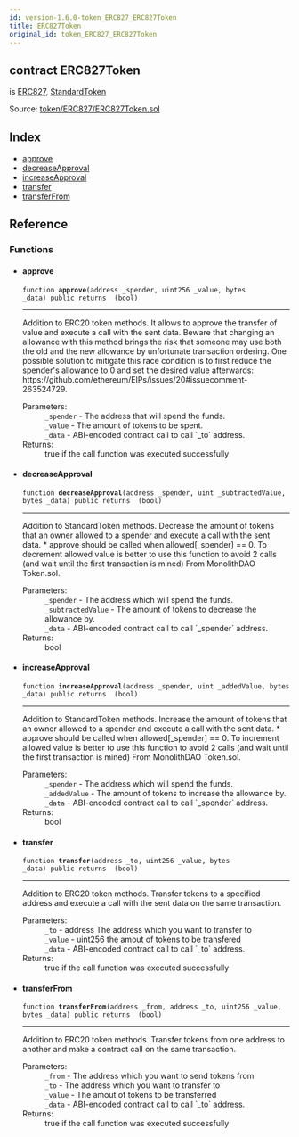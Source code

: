 ```yaml
---
id: version-1.6.0-token_ERC827_ERC827Token
title: ERC827Token
original_id: token_ERC827_ERC827Token
---
```


<div class="contract-doc"><div class="contract"><h2 class="contract-header"><span class="contract-kind">contract</span> ERC827Token</h2><p class="base-contracts"><span>is</span> <a href="token_ERC827_ERC827.html">ERC827</a><span>, </span><a href="token_ERC20_StandardToken.html">StandardToken</a></p><div class="source">Source: <a href="https://github.com/OpenZeppelin/zeppelin-solidity/blob/v1.6.0/contracts/token/ERC827/ERC827Token.sol" target="_blank">token/ERC827/ERC827Token.sol</a></div></div><div class="index"><h2>Index</h2><ul><li><a href="token_ERC827_ERC827Token.html#approve">approve</a></li><li><a href="token_ERC827_ERC827Token.html#decreaseApproval">decreaseApproval</a></li><li><a href="token_ERC827_ERC827Token.html#increaseApproval">increaseApproval</a></li><li><a href="token_ERC827_ERC827Token.html#transfer">transfer</a></li><li><a href="token_ERC827_ERC827Token.html#transferFrom">transferFrom</a></li></ul></div><div class="reference"><h2>Reference</h2><div class="functions"><h3>Functions</h3><ul><li><div class="item function"><span id="approve" class="anchor-marker"></span><h4 class="name">approve</h4><div class="body"><code class="signature">function <strong>approve</strong><span>(address _spender, uint256 _value, bytes _data) </span><span>public </span><span>returns  (bool) </span></code><hr/><div class="description"><p>Addition to ERC20 token methods. It allows to approve the transfer of value and execute a call with the sent data. Beware that changing an allowance with this method brings the risk that someone may use both the old and the new allowance by unfortunate transaction ordering. One possible solution to mitigate this race condition is to first reduce the spender&#x27;s allowance to 0 and set the desired value afterwards: https://github.com/ethereum/EIPs/issues/20#issuecomment-263524729.</p></div><dl><dt><span class="label-parameters">Parameters:</span></dt><dd><div><code>_spender</code> - The address that will spend the funds.</div><div><code>_value</code> - The amount of tokens to be spent.</div><div><code>_data</code> - ABI-encoded contract call to call `_to` address.</div></dd><dt><span class="label-return">Returns:</span></dt><dd>true if the call function was executed successfully</dd></dl></div></div></li><li><div class="item function"><span id="decreaseApproval" class="anchor-marker"></span><h4 class="name">decreaseApproval</h4><div class="body"><code class="signature">function <strong>decreaseApproval</strong><span>(address _spender, uint _subtractedValue, bytes _data) </span><span>public </span><span>returns  (bool) </span></code><hr/><div class="description"><p>Addition to StandardToken methods. Decrease the amount of tokens that an owner allowed to a spender and execute a call with the sent data. * approve should be called when allowed[_spender] == 0. To decrement allowed value is better to use this function to avoid 2 calls (and wait until the first transaction is mined) From MonolithDAO Token.sol.</p></div><dl><dt><span class="label-parameters">Parameters:</span></dt><dd><div><code>_spender</code> - The address which will spend the funds.</div><div><code>_subtractedValue</code> - The amount of tokens to decrease the allowance by.</div><div><code>_data</code> - ABI-encoded contract call to call `_spender` address.</div></dd><dt><span class="label-return">Returns:</span></dt><dd>bool</dd></dl></div></div></li><li><div class="item function"><span id="increaseApproval" class="anchor-marker"></span><h4 class="name">increaseApproval</h4><div class="body"><code class="signature">function <strong>increaseApproval</strong><span>(address _spender, uint _addedValue, bytes _data) </span><span>public </span><span>returns  (bool) </span></code><hr/><div class="description"><p>Addition to StandardToken methods. Increase the amount of tokens that an owner allowed to a spender and execute a call with the sent data. * approve should be called when allowed[_spender] == 0. To increment allowed value is better to use this function to avoid 2 calls (and wait until the first transaction is mined) From MonolithDAO Token.sol.</p></div><dl><dt><span class="label-parameters">Parameters:</span></dt><dd><div><code>_spender</code> - The address which will spend the funds.</div><div><code>_addedValue</code> - The amount of tokens to increase the allowance by.</div><div><code>_data</code> - ABI-encoded contract call to call `_spender` address.</div></dd><dt><span class="label-return">Returns:</span></dt><dd>bool</dd></dl></div></div></li><li><div class="item function"><span id="transfer" class="anchor-marker"></span><h4 class="name">transfer</h4><div class="body"><code class="signature">function <strong>transfer</strong><span>(address _to, uint256 _value, bytes _data) </span><span>public </span><span>returns  (bool) </span></code><hr/><div class="description"><p>Addition to ERC20 token methods. Transfer tokens to a specified address and execute a call with the sent data on the same transaction.</p></div><dl><dt><span class="label-parameters">Parameters:</span></dt><dd><div><code>_to</code> - address The address which you want to transfer to</div><div><code>_value</code> - uint256 the amout of tokens to be transfered</div><div><code>_data</code> - ABI-encoded contract call to call `_to` address.</div></dd><dt><span class="label-return">Returns:</span></dt><dd>true if the call function was executed successfully</dd></dl></div></div></li><li><div class="item function"><span id="transferFrom" class="anchor-marker"></span><h4 class="name">transferFrom</h4><div class="body"><code class="signature">function <strong>transferFrom</strong><span>(address _from, address _to, uint256 _value, bytes _data) </span><span>public </span><span>returns  (bool) </span></code><hr/><div class="description"><p>Addition to ERC20 token methods. Transfer tokens from one address to another and make a contract call on the same transaction.</p></div><dl><dt><span class="label-parameters">Parameters:</span></dt><dd><div><code>_from</code> - The address which you want to send tokens from</div><div><code>_to</code> - The address which you want to transfer to</div><div><code>_value</code> - The amout of tokens to be transferred</div><div><code>_data</code> - ABI-encoded contract call to call `_to` address.</div></dd><dt><span class="label-return">Returns:</span></dt><dd>true if the call function was executed successfully</dd></dl></div></div></li></ul></div></div></div>
